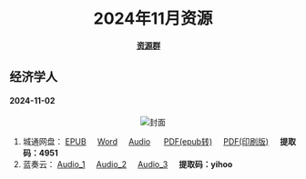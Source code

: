 <div align="center">

# 2024年11月资源

[**资源群**](https://qm.qq.com/q/XNwz6qD0IO)&nbsp;&nbsp;&nbsp;&nbsp;

</div>

## 经济学人
#### 2024-11-02

<div align="center">

![封面](https://www.economist.com/cdn-cgi/image/width=360,quality=80,format=auto/content-assets/images/20241102_DE_EU.jpg "2024.11.02")

</div>

1. 城通网盘：
[EPUB](https://url12.ctfile.com/f/47748612-1419725582-5317df "我不会告诉你提取码是4951")&nbsp;&nbsp;&nbsp;&nbsp;
[Word](https://url12.ctfile.com/f/47748612-1419724031-8b3f76 "我不会告诉你提取码是4951")&nbsp;&nbsp;&nbsp;&nbsp;
[Audio](https://url12.ctfile.com/f/47748612-1419723959-86c0c0 "我不会告诉你提取码是4951") &nbsp;&nbsp;&nbsp;&nbsp;
[PDF(epub转)](https://url12.ctfile.com/f/47748612-1419724160-6b64b0 "我不会告诉你提取码是4951")&nbsp;&nbsp;&nbsp;&nbsp;
[PDF(印刷版)]( "我不会告诉你提取码是4951")&nbsp;&nbsp;&nbsp;&nbsp;
**提取码：4951**<br>
2. 蓝奏云：
[Audio_1](https://yihoo.lanzouo.com/iOXjt2dwy19c)&nbsp;&nbsp;&nbsp;&nbsp;
[Audio_2](https://yihoo.lanzouo.com/iZmfK2dwx5zg)&nbsp;&nbsp;&nbsp;&nbsp;
[Audio_3](https://yihoo.lanzouo.com/i2emD2dwwmsf)&nbsp;&nbsp;&nbsp;&nbsp;
**提取码：yihoo**<br>
